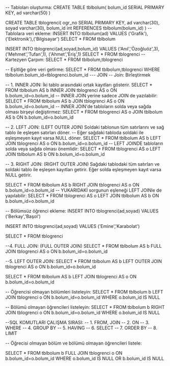 -- Tabloları oluşturma:
CREATE TABLE tblbolum(
	bolum_id SERIAL PRIMARY KEY,
	ad varchar(50)
)

CREATE TABLE tblogrenci(
	ogr_no SERIAL PRIMARY KEY,
	ad varchar(30),
	soyad varchar(30),
	bolum_id int REFERENCES tblbolum(bolum_id)
)
--Tablolara veri ekleme:
INSERT INTO tblbolum(ad) VALUES ('Grafik'),('Elektronik'),('Bilgisayar')
SELECT * FROM tblbolum

INSERT INTO tblogrenci(ad,soyad,bolum_id)
VALUES ('Anıl','Özoğluöz',3), ('Mehmet','Tufan',1), ('Ahmet','Eriş',1)
SELECT * FROM tblogrenci
-- Kartezyen Çarpım:
SELECT *
FROM tblbolum,tblogrenci

-- Eşitliğe göre veri getirme:
SELECT *
FROM tblbolum,tblogrenci
WHERE tblbolum.bolum_id=tblogrenci.bolum_id
--- JOIN
-- Join: Birleştirmek

-- 1. INNER JOIN: İki tablo arasındaki ortak kayıtları gösterir.
SELECT *
FROM tblbolum AS b
INNER JOIN tblogrenci AS o
ON b.bolum_id=o.bolum_id
-- INNER JOIN yerine sadece JOIN de yazılabilir:
SELECT *
FROM tblbolum AS b JOIN tblogrenci AS o
ON b.bolum_id=o.bolum_id
-- INNER JOIN'de tabloların solda veya sağda olması birşeyi değiştirmez:
SELECT *
FROM tblogrenci AS o JOIN tblbolum AS b
ON b.bolum_id=o.bolum_id

-- 2. LEFT JOIN: (LEFT OUTER JOIN) Soldaki tablonun tüm satırlarını ve sağ tablo ile eşleşen satırları döner.
-- Eğer sağdaki tabloda soldaki ile eşleşmeyen kayıt varsa NULL döner.
SELECT *
FROM tblbolum AS b LEFT JOIN tblogrenci AS o
ON b.bolum_id=o.bolum_id
-- LEFT JOINDE tabloların solda veya sağda olması önemlidir:
SELECT *
FROM tblogrenci AS o LEFT JOIN tblbolum AS b
ON b.bolum_id=o.bolum_id

-- 3. RIGHT JOIN: (RIGHT OUTER JOIN) Sağdaki tablodaki tüm satırları ve soldaki tablo ile eşleşen kayıtları getirir. Eğer solda eşleşmeyen kayıt varsa NULL getirir.

SELECT *
FROM tblbolum AS b RIGHT JOIN tblogrenci AS o
ON b.bolum_id=o.bolum_id
-- YUKARIDAKİ sorgunun eşleneği LEFT JOINle de yapılabilir:
SELECT *
FROM tblogrenci AS o LEFT JOIN tblbolum AS b
ON b.bolum_id=o.bolum_id

-- Bölümsüz öğrenci ekleme:
INSERT INTO tblogrenci(ad,soyad)
VALUES ('Berkay','Başol')

INSERT INTO tblogrenci(ad,soyad)
VALUES ('Emine','Karabolat')

SELECT * FROM tblogrenci

--4. FULL JOIN: (FULL OUTER JOIN)
SELECT *
FROM tblbolum AS b
FULL JOIN tblogrenci AS o
ON b.bolum_id=o.bolum_id

--5. LEFT OUTER JOIN:
SELECT *
FROM tblbolum AS b LEFT OUTER JOIN tblogrenci AS o
ON b.bolum_id=o.bolum_id

SELECT *
FROM tblbolum AS b LEFT JOIN tblogrenci AS o
ON b.bolum_id=o.bolum_id

-- Öğrencisi olmayan bölümleri listeleyin:
SELECT *
FROM tblbolum b
LEFT JOIN tblogrenci o
ON b.bolum_id=o.bolum_id
WHERE o.bolum_id IS NULL

-- Bölümü olmayan öğrencileri listeleyin:
SELECT *
FROM tblbolum b
RIGHT JOIN tblogrenci o
ON b.bolum_id=o.bolum_id
WHERE o.bolum_id IS NULL

--SQL KOMUTLARI ÇALIŞMA SIRASI:
-- 1. FROM, JOIN
-- 2. ON
-- 3. WHERE
-- 4. GROUP BY
-- 5. HAVING
-- 6. SELECT
-- 7. ORDER BY
-- 8. LIMIT

-- Öğrecisi olmayan bölüm ve bölümü olmayan öğrencileri listele:

SELECT *
FROM tblbolum b
FULL JOIN tblogrenci o
ON b.bolum_id=o.bolum_id
WHERE o.bolum_id IS NULL OR b.bolum_id IS NULL